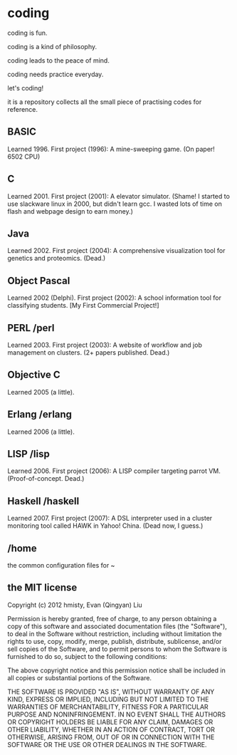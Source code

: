 coding
===
coding is fun.

coding is a kind of  philosophy.

coding leads to the peace of mind.

coding needs practice everyday.

let's coding!

it is a repository collects all the small piece of practising codes for reference.

BASIC
---
Learned 1996. First project (1996): A mine-sweeping game. (On paper! 6502 CPU)

C
---
Learned 2001. First project (2001): A elevator simulator. (Shame! I started to use slackware linux in 2000, but didn't learn gcc. I wasted lots of time on flash and webpage design to earn money.)

Java
---
Learned 2002. First project (2004): A comprehensive visualization tool for genetics and proteomics. (Dead.)

Object Pascal
---
Learned 2002 (Delphi). First project (2002): A school information tool for classifying students. [My First Commercial Project!]

PERL /perl
---
Learned 2003. First project (2003): A website of workflow and job management on clusters. (2+ papers published. Dead.)

Objective C
---
Learned 2005 (a little).

Erlang /erlang
---
Learned 2006 (a little).

LISP /lisp
---
Learned 2006. First project (2006): A LISP compiler targeting parrot VM. (Proof-of-concept. Dead.)

Haskell /haskell
---
Learned 2007. First project (2007): A DSL interpreter used in a cluster monitoring tool called HAWK in Yahoo! China. (Dead now, I guess.)

/home
---
the common configuration files for ~

the MIT license
---
Copyright (c) 2012
hmisty, Evan (Qingyan) Liu

Permission is hereby granted, free of charge, to any person obtaining a copy
of this software and associated documentation files (the "Software"), to deal
in the Software without restriction, including without limitation the rights
to use, copy, modify, merge, publish, distribute, sublicense, and/or sell
copies of the Software, and to permit persons to whom the Software is
furnished to do so, subject to the following conditions:

The above copyright notice and this permission notice shall be included in
all copies or substantial portions of the Software.

THE SOFTWARE IS PROVIDED "AS IS", WITHOUT WARRANTY OF ANY KIND, EXPRESS OR
IMPLIED, INCLUDING BUT NOT LIMITED TO THE WARRANTIES OF MERCHANTABILITY,
FITNESS FOR A PARTICULAR PURPOSE AND NONINFRINGEMENT. IN NO EVENT SHALL THE
AUTHORS OR COPYRIGHT HOLDERS BE LIABLE FOR ANY CLAIM, DAMAGES OR OTHER
LIABILITY, WHETHER IN AN ACTION OF CONTRACT, TORT OR OTHERWISE, ARISING FROM,
OUT OF OR IN CONNECTION WITH THE SOFTWARE OR THE USE OR OTHER DEALINGS IN
THE SOFTWARE.
